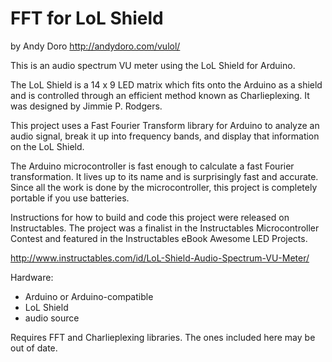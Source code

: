  FFT for LoL Shield
================
 by Andy Doro
 http://andydoro.com/vulol/


This is an audio spectrum VU meter using the LoL Shield for Arduino.

The LoL Shield is a 14 x 9 LED matrix which fits onto the Arduino as a shield and is controlled through an efficient method known as Charlieplexing. It was designed by Jimmie P. Rodgers.

This project uses a Fast Fourier Transform library for Arduino to analyze an audio signal, break it up into frequency bands, and display that information on the LoL Shield.

The Arduino microcontroller is fast enough to calculate a fast Fourier transformation. It lives up to its name and is surprisingly fast and accurate.
Since all the work is done by the microcontroller, this project is completely portable if you use batteries.

Instructions for how to build and code this project were released on Instructables. The project was a finalist in the Instructables Microcontroller Contest and featured in the Instructables eBook Awesome LED Projects. 

http://www.instructables.com/id/LoL-Shield-Audio-Spectrum-VU-Meter/
 

Hardware:
 
 - Arduino or Arduino-compatible
 - LoL Shield
 - audio source

 Requires FFT and Charlieplexing libraries. The ones included here may be out of date.

